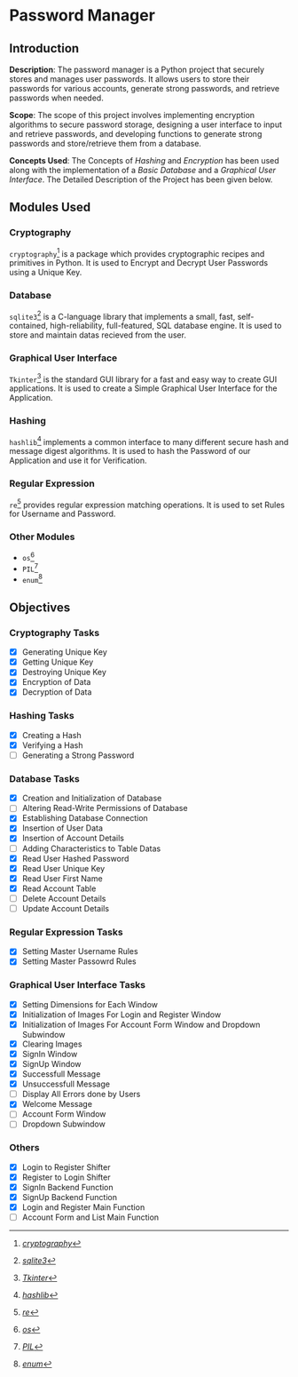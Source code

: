 # **Password Manager**

## Introduction

**Description**: The password manager is a Python project that securely stores and manages user passwords. It allows users to store their passwords for various accounts, generate strong passwords, and retrieve passwords when needed.

**Scope**: The scope of this project involves implementing encryption algorithms to secure password storage, designing a user interface to input and retrieve passwords, and developing functions to generate strong passwords and store/retrieve them from a database.

**Concepts Used**: The Concepts of *Hashing* and *Encryption* has been used along with the implementation of a *Basic Database* and a *Graphical User Interface*. The Detailed Description of the Project has been given below.

## Modules Used

### Cryptography

`cryptography`[^doc_cryptography] is a package which provides cryptographic recipes and primitives in Python. It is used to Encrypt and Decrypt User Passwords using a Unique Key.

### Database

`sqlite3`[^doc_sqlite3] is a C-language library that implements a small, fast, self-contained, high-reliability, full-featured, SQL database engine. It is used to store and maintain datas recieved from the user.

### Graphical User Interface

`Tkinter`[^doc_Tkinter] is the standard GUI library for a fast and easy way to create GUI applications. It is used to create a Simple Graphical User Interface for the Application.

### Hashing

`hashlib`[^doc_hashlib] implements a common interface to many different secure hash and message digest algorithms. It is used to hash the Password of our Application and use it for Verification.

### Regular Expression

`re`[^doc_re]  provides regular expression matching operations. It is used to set Rules for Username and Password.

### Other Modules

- `os`[^doc_os]
- `PIL`[^doc_PIL]
- `enum`[^doc_enum]

## Objectives

### Cryptography Tasks

- [x] Generating Unique Key
- [x] Getting Unique Key
- [x] Destroying Unique Key
- [x] Encryption of Data
- [x] Decryption of Data

### Hashing Tasks

- [x] Creating a Hash
- [x] Verifying a Hash
- [ ] Generating a Strong Password

### Database Tasks

- [x] Creation and Initialization of Database
- [ ] Altering Read-Write Permissions of Database
- [x] Establishing Database Connection
- [x] Insertion of User Data
- [x] Insertion of Account Details
- [ ] Adding Characteristics to Table Datas
- [x] Read User Hashed Password
- [x] Read User Unique Key
- [x] Read User First Name
- [x] Read Account Table
- [ ] Delete Account Details
- [ ] Update Account Details

### Regular Expression Tasks

- [x] Setting Master Username Rules
- [x] Setting Master Passowrd Rules

### Graphical User Interface Tasks

- [x] Setting Dimensions for Each Window
- [x] Initialization of Images For Login and Register Window
- [x] Initialization of Images For Account Form Window and Dropdown Subwindow
- [x] Clearing Images
- [x] SignIn Window
- [x] SignUp Window
- [x] Successfull Message
- [x] Unsuccessfull Message
- [ ] Display All Errors done by Users
- [x] Welcome Message
- [ ] Account Form Window
- [ ] Dropdown Subwindow

### Others

- [x] Login to Register Shifter
- [x] Register to Login Shifter
- [x] SignIn Backend Function
- [x] SignUp Backend Function
- [x] Login and Register Main Function
- [ ] Account Form and List Main Function

[^doc_cryptography]: [*cryptography*](https://cryptography.io/en/latest/)
[^doc_sqlite3]: [*sqlite3*](https://docs.python.org/3/library/sqlite3.html)
[^doc_Tkinter]: [*Tkinter*](https://docs.python.org/3/library/tkinter.html)
[^doc_hashlib]: [*hashlib*](https://docs.python.org/3/library/hashlib.html#)
[^doc_re]: [*re*](https://docs.python.org/3/library/re.html)
[^doc_os]: [*os*](https://docs.python.org/3/library/os.html)
[^doc_PIL]: [*PIL*](https://pypi.org/project/Pillow/)
[^doc_enum]: [*enum*](https://docs.python.org/3/library/enum.html)
